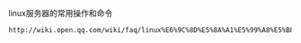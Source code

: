 linux服务器的常用操作和命令  

	http://wiki.open.qq.com/wiki/faq/linux%E6%9C%8D%E5%8A%A1%E5%99%A8%E5%B8%B8%E7%94%A8%E6%93%8D%E4%BD%9C%E5%92%8C%E5%91%BD%E4%BB%A4

